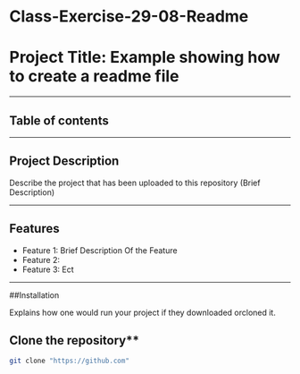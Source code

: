 # Class-Exercise-29-08-Readme
# Project Title: Example showing how to create a readme file

---

## Table of contents


---

## Project Description
Describe the project that has been uploaded to this repository (Brief Description)

---

## Features

- Feature 1: Brief Description Of the Feature
- Feature 2:
- Feature 3: Ect

---

##Installation

Explains how one would run your project if they downloaded orcloned it.

## Clone the repository**
```bash
git clone "https://github.com"
